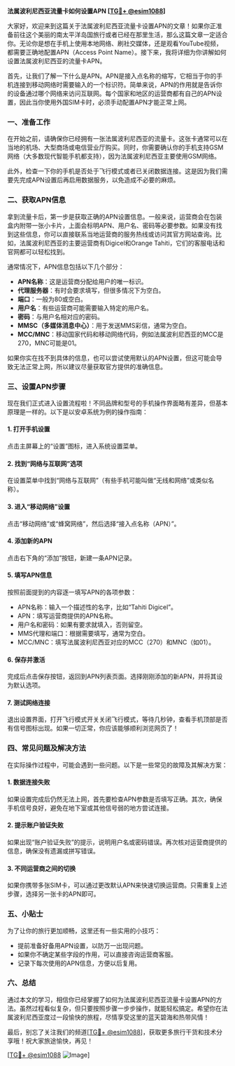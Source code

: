 **法属波利尼西亚流量卡如何设置APN [[TG💪+ @esim1088](https://t.me/s/esim1088)]**

大家好，欢迎来到这篇关于法属波利尼西亚流量卡设置APN的文章！如果你正准备前往这个美丽的南太平洋岛国旅行或者已经在那里生活，那么这篇文章一定适合你。无论你是想在手机上使用本地网络、刷社交媒体，还是观看YouTube视频，都需要正确地配置APN（Access Point Name）。接下来，我将详细为你讲解如何设置法属波利尼西亚的流量卡APN。

首先，让我们了解一下什么是APN。APN是接入点名称的缩写，它相当于你的手机连接到移动网络时需要输入的一个标识符。简单来说，APN的作用就是告诉你的设备通过哪个网络来访问互联网。每个国家和地区的运营商都有自己的APN设置，因此当你使用外国SIM卡时，必须手动配置APN才能正常上网。

### 一、准备工作

在开始之前，请确保你已经拥有一张法属波利尼西亚的流量卡。这张卡通常可以在当地的机场、大型商场或电信营业厅购买。同时，你需要确认你的手机支持GSM网络（大多数现代智能手机都支持），因为法属波利尼西亚主要使用GSM网络。

此外，检查一下你的手机是否处于飞行模式或者已关闭数据连接。这是因为我们需要先完成APN设置后再启用数据服务，以免造成不必要的麻烦。

### 二、获取APN信息

拿到流量卡后，第一步是获取正确的APN设置信息。一般来说，运营商会在包装盒内附带一张小卡片，上面会标明APN、用户名、密码等必要参数。如果没有找到这些信息，你可以直接联系当地运营商的服务热线或访问其官方网站查询。比如，法属波利尼西亚的主要运营商有Digicel和Orange Tahiti，它们的客服电话和官网都可以轻松找到。

通常情况下，APN信息包括以下几个部分：
- **APN名称**：这是运营商分配给用户的唯一标识。
- **代理服务器**：有时会要求填写，但很多情况下为空白。
- **端口**：一般为80或空白。
- **用户名**：有些运营商可能需要输入特定的用户名。
- **密码**：与用户名相对应的密码。
- **MMSC（多媒体消息中心）**：用于发送MMS彩信，通常为空白。
- **MCC/MNC**：移动国家代码和移动网络代码，例如法属波利尼西亚的MCC是270，MNC可能是01。

如果你实在找不到具体的信息，也可以尝试使用默认的APN设置，但这可能会导致无法正常上网，所以建议尽量获取官方提供的准确信息。

### 三、设置APN步骤

现在我们正式进入设置流程啦！不同品牌和型号的手机操作界面略有差异，但基本原理是一样的。以下是以安卓系统为例的操作指南：

#### 1. 打开手机设置
点击主屏幕上的“设置”图标，进入系统设置菜单。

#### 2. 找到“网络与互联网”选项
在设置菜单中找到“网络与互联网”（有些手机可能叫做“无线和网络”或类似名称）。

#### 3. 进入“移动网络”设置
点击“移动网络”或“蜂窝网络”，然后选择“接入点名称（APN）”。

#### 4. 添加新的APN
点击右下角的“添加”按钮，新建一条APN记录。

#### 5. 填写APN信息
按照前面提到的内容逐一填写APN的各项参数：
- APN名称：输入一个描述性的名字，比如“Tahiti Digicel”。
- APN：填写运营商提供的APN名称。
- 用户名和密码：如果有要求就填入，否则留空。
- MMS代理和端口：根据需要填写，通常为空白。
- MCC/MNC：填写法属波利尼西亚对应的MCC（270）和MNC（如01）。

#### 6. 保存并激活
完成后点击保存按钮，返回到APN列表页面。选择刚刚添加的新APN，并将其设为默认选项。

#### 7. 测试网络连接
退出设置界面，打开飞行模式开关关闭飞行模式，等待几秒钟，查看手机顶部是否有信号图标出现。如果一切正常，你应该能够顺利浏览网页了！

### 四、常见问题及解决方法

在实际操作过程中，可能会遇到一些问题。以下是一些常见的故障及其解决方案：

#### 1. 数据连接失败
如果设置完成后仍然无法上网，首先要检查APN参数是否填写正确。其次，确保手机信号良好，避免在地下室或其他信号弱的地方尝试连接。

#### 2. 提示账户验证失败
如果出现“账户验证失败”的提示，说明用户名或密码错误。再次核对运营商提供的信息，确保没有遗漏或拼写错误。

#### 3. 不同运营商之间的切换
如果你携带多张SIM卡，可以通过更改默认APN来快速切换运营商。只需重复上述步骤，选择另一张卡的APN即可。

### 五、小贴士

为了让你的旅行更加顺畅，这里还有一些实用的小技巧：
- 提前准备好备用APN设置，以防万一出现问题。
- 如果你不确定某些字段的作用，可以直接咨询运营商客服。
- 记录下每次使用的APN信息，方便以后复用。

### 六、总结

通过本文的学习，相信你已经掌握了如何为法属波利尼西亚流量卡设置APN的方法。虽然过程看似复杂，但只要按照步骤一步步操作，就能轻松搞定。希望你在法属波利尼西亚度过一段愉快的旅程，尽情享受这里的蓝天碧海和热带风情！

最后，别忘了关注我们的频道[[TG💪+ @esim1088](https://t.me/s/esim1088)]，获取更多旅行干货和技术分享哦！祝大家旅途愉快，再见！

[[TG💪+ @esim1088](https://t.me/s/esim1088) ![Image](https://i.postimg.cc/4NQfJmqS/Snipaste-2025-05-13-00-14-12.png)]
